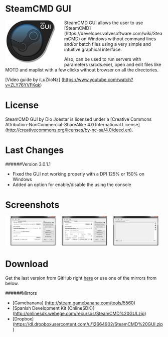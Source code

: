 SteamCMD GUI
============
<img align="left" src="/Media/Logo_SteamCMDGUI.png" />
SteamCMD GUI allows the user to use [SteamCMD] (https://developer.valvesoftware.com/wiki/SteamCMD) on Windows without command lines and/or batch files using a very simple and intuitive graphical interface.

Also, can be used to run servers with parameters (srcds.exe), open and edit files like MOTD and maplist with a few clicks without browser on all the directories.

[Video guide by iLuZiioNz] (https://www.youtube.com/watch?v=ZLY76YVFKqk)

License
============
SteamCMD GUI by Dio Joestar is licensed under a [Creative Commons Attribution-NonCommercial-ShareAlike 4.0 International License] (http://creativecommons.org/licenses/by-nc-sa/4.0/deed.en).

Last Changes
============
######Version 3.0.1.1
* Fixed the GUI not working properly with a DPI 125% or 150% on Windows
* Added an option for enable/disable the using the console

Screenshots
============
<img width="160" src="/Media/Screenshots/install_tab.png" />
<img width="160" src="/Media/Screenshots/run_tab.png" />
<img width="160" src="/Media/Screenshots/console_tab.png" />

Download
============
Get the last version from GitHub right [here](https://github.com/DioJoestar/SteamCMD-GUI/releases/latest) or use one of the mirrors from below.

######Mirrors
* [Gamebanana] (http://steam.gamebanana.com/tools/5560)
* [Spanish Development Kit (OnlineSDK)] (http://onlinesdk.webege.com/recursos/SteamCMD%20GUI.zip)
* [Dropbox] (https://dl.dropboxusercontent.com/u/12664902/SteamCMD%20GUI.zip)

